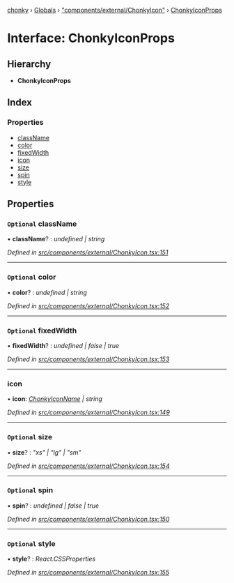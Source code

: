 [chonky](../README.md) › [Globals](../globals.md) › ["components/external/ChonkyIcon"](../modules/_components_external_chonkyicon_.md) › [ChonkyIconProps](_components_external_chonkyicon_.chonkyiconprops.md)

# Interface: ChonkyIconProps

## Hierarchy

* **ChonkyIconProps**

## Index

### Properties

* [className](_components_external_chonkyicon_.chonkyiconprops.md#optional-classname)
* [color](_components_external_chonkyicon_.chonkyiconprops.md#optional-color)
* [fixedWidth](_components_external_chonkyicon_.chonkyiconprops.md#optional-fixedwidth)
* [icon](_components_external_chonkyicon_.chonkyiconprops.md#icon)
* [size](_components_external_chonkyicon_.chonkyiconprops.md#optional-size)
* [spin](_components_external_chonkyicon_.chonkyiconprops.md#optional-spin)
* [style](_components_external_chonkyicon_.chonkyiconprops.md#optional-style)

## Properties

### `Optional` className

• **className**? : *undefined | string*

*Defined in [src/components/external/ChonkyIcon.tsx:151](https://github.com/TimboKZ/Chonky/blob/3d6eae9/src/components/external/ChonkyIcon.tsx#L151)*

___

### `Optional` color

• **color**? : *undefined | string*

*Defined in [src/components/external/ChonkyIcon.tsx:152](https://github.com/TimboKZ/Chonky/blob/3d6eae9/src/components/external/ChonkyIcon.tsx#L152)*

___

### `Optional` fixedWidth

• **fixedWidth**? : *undefined | false | true*

*Defined in [src/components/external/ChonkyIcon.tsx:153](https://github.com/TimboKZ/Chonky/blob/3d6eae9/src/components/external/ChonkyIcon.tsx#L153)*

___

###  icon

• **icon**: *[ChonkyIconName](../enums/_types_icons_types_.chonkyiconname.md) | string*

*Defined in [src/components/external/ChonkyIcon.tsx:149](https://github.com/TimboKZ/Chonky/blob/3d6eae9/src/components/external/ChonkyIcon.tsx#L149)*

___

### `Optional` size

• **size**? : *"xs" | "lg" | "sm"*

*Defined in [src/components/external/ChonkyIcon.tsx:154](https://github.com/TimboKZ/Chonky/blob/3d6eae9/src/components/external/ChonkyIcon.tsx#L154)*

___

### `Optional` spin

• **spin**? : *undefined | false | true*

*Defined in [src/components/external/ChonkyIcon.tsx:150](https://github.com/TimboKZ/Chonky/blob/3d6eae9/src/components/external/ChonkyIcon.tsx#L150)*

___

### `Optional` style

• **style**? : *React.CSSProperties*

*Defined in [src/components/external/ChonkyIcon.tsx:155](https://github.com/TimboKZ/Chonky/blob/3d6eae9/src/components/external/ChonkyIcon.tsx#L155)*
